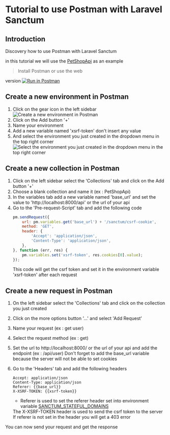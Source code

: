 # Tutorial to use Postman with Laravel Sanctum

## Introduction

Discovery how to use Postman with Laravel Sanctum

in this tutorial we will use the [PetShopApi](Default-topic.md) as an example

> Install Postman or use the web
>
version [![Run in Postman](https://run.pstmn.io/button.svg)](https://app.getpostman.com/run-collection/1a0b3b2b9b8b2b2b2b2b)

## Create a new environment in Postman
1. Click on the gear icon in the left sidebar
   ![Create a new environment in Postman](go-to-env-postman.png)
2. Click on the Add button '+'
3. Name your environment
4. Add a new variable named 'xsrf-token' don't insert any value
5. And select the environment you just created in the dropdown menu in the top right corner
   ![Select the environment you just created in the dropdown menu in the top right corner](select-new-postman.png)

## Create a new collection in Postman
1. Click on the left sidebar select the 'Collections' tab and click on the Add button '+'
2. Choose a blank collection and name it (ex : PetShopApi)
3. In the variables tab add a new variable named 'base_url' and set the value to 'http://localhost:8000/api' or the
   url of your api
4. Go to the 'Pre-request-Script' tab and add the following code
    ```javascript
    pm.sendRequest({
        url: pm.variables.get('base_url') + '/sanctum/csrf-cookie',
        method: 'GET',
        header: {
            'Accept': 'application/json',
            'Content-Type': 'application/json',
        },
    }, function (err, res) {
        pm.variables.set('xsrf-token', res.cookies[0].value);
    });
    ```
   <note>
     This code will get the csrf token and set it in the environment variable 'xsrf-token' after each request
   </note>

## Create a new request in Postman
1. On the left sidebar select the 'Collections' tab and click on the collection you just created
2. Click on the more options button '...' and select 'Add Request'
3. Name your request (ex : get user)
4. Select the request method (ex : get)
5. Set the url to http://localhost:8000/ or the url of your api and add the endpoint (ex : /api/user)
    <warning> Don't forget to add the base_url variable because the server
   will not be able to set cookies </warning>
6. Go to the 'Headers' tab and add the following headers
    ```text
    Accept: application/json
    Content-Type: application/json
    Referer: {{base_url}} 
    X-XSRF-TOKEN: {{xsrf-token}}
    ```
    - Referer is used to set the referer header set into environment
      variable [SANCTUM_STATEFUL_DOMAINS](QuickStarter.md#configure-your-sanctum-domain)

   <note>
     The X-XSRF-TOKEN header is used to send the csrf token to the server
   </note>
   <warning> If referer is not set in the header you will get a 403 error</warning>

You can now send your request and get the response